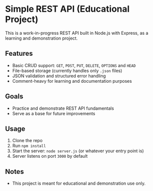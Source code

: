 # Simple REST API (Educational Project)

This is a work-in-progress REST API built in Node.js with Express, as a learning and demonstration project.

## Features

- Basic CRUD support: `GET`, `POST`, `PUT`, `DELETE`, `OPTIONS` and `HEAD`
- File-based storage (currently handles only `.json` files)
- JSON validation and structured error handling
- Comment-heavy for learning and documentation purposes

## Goals

- Practice and demonstrate REST API fundamentals
- Serve as a base for future improvements

## Usage

1. Clone the repo
2. Run `npm install`
3. Start the server: `node server.js` (or whatever your entry point is)
4. Server listens on port `3000` by default

## Notes

- This project is meant for educational and demonstration use only.
